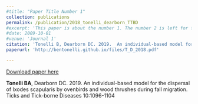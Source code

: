 ```yaml
---
#title: "Paper Title Number 1"
collection: publications
permalink: /publication/2018_tonelli_dearborn_TTBD
#excerpt: 'This paper is about the number 1. The number 2 is left for future work.'
#date: 2009-10-01
#venue: 'Journal 1'
citation: 'Tonelli B, Dearborn DC. 2019.  An individual-based model for the dispersal of Ixodes scapularis by ovenbirds and wood thrushes during fall migration.  Ticks and Tick-borne Diseases 10:1096-1104'
paperurl: 'http://bentonelli.github.io/files/T_D_2018.pdf'

---
```


[Download paper here](http://academicpages.github.io/files/paper1.pdf)

**Tonelli BA**, Dearborn DC. 2019.  An individual-based model for the dispersal of Ixodes scapularis by ovenbirds and wood thrushes during fall migration.  Ticks and Tick-borne Diseases 10:1096-1104
